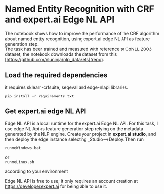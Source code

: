 # Named Entity Recognition with CRF and expert.ai Edge NL API
The notebook shows how to improve the performance of the CRF algorithm about named entity recognition, using expert.ai edge NL API as feature generation step.  
The task has been trained and measured with reference to CoNLL 2003 dataset; the notebook downloads the dataset from this [https://github.com/nluninja/nlp_datasets](repo).

## Load the required dependencies
it requires sklearn-crfsuite, seqeval and edge-nlapi libraries.  

`pip install -r requirements.txt`


## Get expert.ai edge NL API
Edge NL API is a local runtime for the expert.ai Edge NL API. For this task, I use edge NL Api as feature generation step relying on the metadata generated by the NLP engine.
Create your project in **expert.ai studio**, and then deploy the edge instance selecting _Studio-->Deploy.
Then run  

`runmeWindows.bat`  

or  
`runmeLinux.sh`  

according to your environment

Edge NL API is free to use; it only requires an account creation at https://developer.expert.ai for being able to use it.



